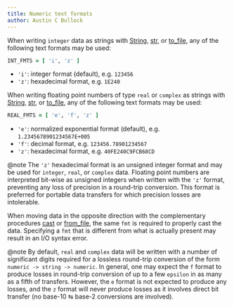 ```yaml
---
title: Numeric text formats
author: Austin C Bullock
---
```


When writing `integer` data as strings with [String](../Ref/string.html), [str](../Ref/str.html), or [to_file](../Ref/to_file.html), any of the following text formats may be used:

```fortran
INT_FMTS = [ 'i', 'z' ]
```

* `'i'`: integer format (default), e.g. `123456`
* `'z'`: hexadecimal format, e.g. `1E240`

When writing floating point numbers of type `real` or `complex` as strings with [String](../Ref/string.html), [str](../Ref/str.html), or [to_file](../Ref/to_file.html), any of the following text formats may be used:

```fortran
REAL_FMTS = [ 'e', 'f', 'z' ]
```

* `'e'`: normalized exponential format (default), e.g. `1.2345678901234567E+005`
* `'f'`: decimal format, e.g. `123456.78901234567`
* `'z'`: hexadecimal format, e.g. `40FE240C9FCB68CD`

@note The `'z'` hexadecimal format is an unsigned integer format and may be used for `integer`, `real`, or `complex` data. Floating point numbers are interpreted bit-wise as unsigned integers when written with the `'z'` format, preventing any loss of precision in a round-trip conversion. This format is preferred for portable data transfers for which precision losses are intolerable.

When moving data in the opposite direction with the complementary procedures [cast](../Ref/cast.html) or [from_file](../Ref/from_file.html), the same `fmt` is required to properly cast the data. Specifying a `fmt` that is different from what is actually present may result in an I/O syntax error.

@note By default, `real` and `complex` data will be written with a number of significant digits required for a lossless round-trip conversion of the form `numeric -> string -> numeric`. In general, one may expect the `f` format to produce losses in round-trip conversion of up to a few `epsilon` in as many as a fifth of transfers. However, the `e` format is not expected to produce any losses, and the `z` format will never produce losses as it involves direct bit transfer (no base-10 ⇆ base-2 conversions are involved).
